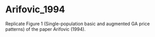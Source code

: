 # Arifovic_1994

Replicate Figure 1 (Single-population basic and augmented GA price patterns) of the paper Arifovic (1994).
